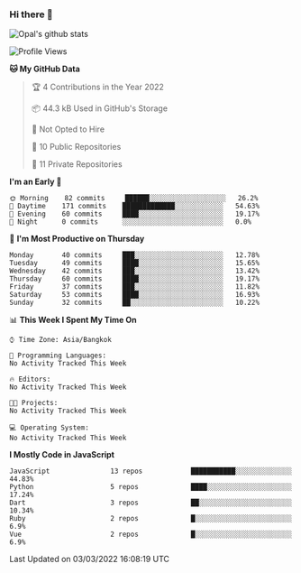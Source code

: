 ### Hi there 👋

![Opal's github stats](https://github-readme-stats.vercel.app/api?username=coolkidneversleep&count_private=true&show_icons=true&theme=radical)


<!--START_SECTION:waka-->
![Profile Views](http://img.shields.io/badge/Profile%20Views-2-blue)

**🐱 My GitHub Data** 

> 🏆 4 Contributions in the Year 2022
 > 
> 📦 44.3 kB Used in GitHub's Storage 
 > 
> 🚫 Not Opted to Hire
 > 
> 📜 10 Public Repositories 
 > 
> 🔑 11 Private Repositories  
 > 
**I'm an Early 🐤** 

```text
🌞 Morning    82 commits     ██████░░░░░░░░░░░░░░░░░░░   26.2% 
🌆 Daytime    171 commits    █████████████░░░░░░░░░░░░   54.63% 
🌃 Evening    60 commits     ████░░░░░░░░░░░░░░░░░░░░░   19.17% 
🌙 Night      0 commits      ░░░░░░░░░░░░░░░░░░░░░░░░░   0.0%

```
📅 **I'm Most Productive on Thursday** 

```text
Monday       40 commits     ███░░░░░░░░░░░░░░░░░░░░░░   12.78% 
Tuesday      49 commits     ████░░░░░░░░░░░░░░░░░░░░░   15.65% 
Wednesday    42 commits     ███░░░░░░░░░░░░░░░░░░░░░░   13.42% 
Thursday     60 commits     ████░░░░░░░░░░░░░░░░░░░░░   19.17% 
Friday       37 commits     ███░░░░░░░░░░░░░░░░░░░░░░   11.82% 
Saturday     53 commits     ████░░░░░░░░░░░░░░░░░░░░░   16.93% 
Sunday       32 commits     ██░░░░░░░░░░░░░░░░░░░░░░░   10.22%

```


📊 **This Week I Spent My Time On** 

```text
⌚︎ Time Zone: Asia/Bangkok

💬 Programming Languages: 
No Activity Tracked This Week

🔥 Editors: 
No Activity Tracked This Week

🐱‍💻 Projects: 
No Activity Tracked This Week

💻 Operating System: 
No Activity Tracked This Week

```

**I Mostly Code in JavaScript** 

```text
JavaScript               13 repos            ███████████░░░░░░░░░░░░░░   44.83% 
Python                   5 repos             ████░░░░░░░░░░░░░░░░░░░░░   17.24% 
Dart                     3 repos             ██░░░░░░░░░░░░░░░░░░░░░░░   10.34% 
Ruby                     2 repos             █░░░░░░░░░░░░░░░░░░░░░░░░   6.9% 
Vue                      2 repos             █░░░░░░░░░░░░░░░░░░░░░░░░   6.9%

```



 Last Updated on 03/03/2022 16:08:19 UTC
<!--END_SECTION:waka-->
